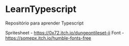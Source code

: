 # LearnTypescript
Repositório para aprender Typescript

Spritesheet - https://0x72.itch.io/dungeontileset-ii
Font - https://somepx.itch.io/humble-fonts-free
